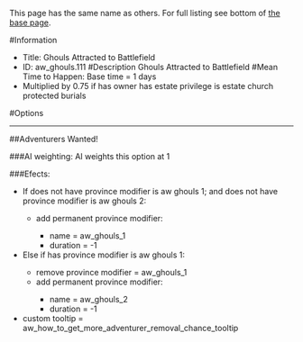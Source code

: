 This page has the same name as others. For full listing see bottom of [the base page](ghouls_attracted_to_battlefield.md).

#Information
 - Title: Ghouls Attracted to Battlefield
 - ID: aw_ghouls.111
#Description
Ghouls Attracted to Battlefield
#Mean Time to Happen:
Base time = 1 days
 - Multiplied by 0.75 if has owner has estate privilege is estate church protected burials

#Options

___
##Adventurers Wanted!

###AI weighting:
AI weights this option at 1


###Efects:<ul><li>If does not have province modifier is aw ghouls 1; and does not have province modifier is aw ghouls 2:</li><ul><li>add permanent province modifier:</li><ul><li>name = aw_ghouls_1</li><li>duration = -1</li></ul></ul><li>Else if has province modifier is aw ghouls 1:</li><ul><li>remove province modifier = aw_ghouls_1</li><li>add permanent province modifier:</li><ul><li>name = aw_ghouls_2</li><li>duration = -1</li></ul></ul><li>custom tooltip = aw_how_to_get_more_adventurer_removal_chance_tooltip</li></ul>
